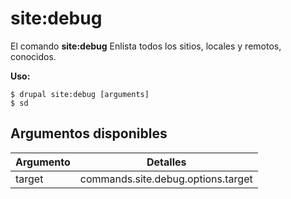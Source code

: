 # site:debug
El comando **site:debug** Enlista todos los sitios, locales y remotos, conocidos.

**Uso:**
```
$ drupal site:debug [arguments] 
$ sd  
```

## Argumentos disponibles
Argumento | Detalles
---------|-------------
target | commands.site.debug.options.target
